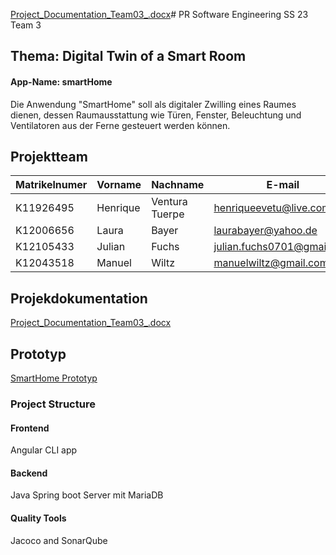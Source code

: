 [Project_Documentation_Team03_.docx](https://github.com/jku-win-se/teaching.ss23prse.smartroom.team3/files/11984894/Project_Documentation_Team03_.docx)# PR Software Engineering SS 23 Team 3
## Thema: Digital Twin of a Smart Room 
#### App-Name: smartHome
Die Anwendung "SmartHome" soll als digitaler Zwilling eines Raumes dienen, dessen Raumausstattung wie Türen, Fenster, Beleuchtung und Ventilatoren aus der Ferne gesteuert werden können.

## Projektteam
| Matrikelnumer  | Vorname |  Nachname  | E-mail | Github User |
| ------------- | ------------- | ------------- | ------------- | ------------- |
| K11926495  | Henrique  | Ventura Tuerpe  | henriqueevetu@live.com | henriquevetu  |
| K12006656  | Laura | Bayer  | laurabayer@yahoo.de | laurabayer1 |
| K12105433  | Julian | Fuchs  | julian.fuchs0701@gmail.com | FuchsJulianGit  |
| K12043518  | Manuel | Wiltz  | manuelwiltz@gmail.com | manuelwiltz |

## Projekdokumentation 
[Project_Documentation_Team03_.docx](https://github.com/jku-win-se/teaching.ss23prse.smartroom.team3/files/11984899/Project_Documentation_Team03_.docx)


## Prototyp
[SmartHome Prototyp](https://www.figma.com/proto/4ABS1OvW4rhJv6nCqljPL8/PR-SE---SmartHome?node-id=1-7&scaling=min-zoom&page-id=0%3A1&starting-point-node-id=1%3A7)



### Project Structure
#### Frontend
Angular CLI app

#### Backend
Java Spring boot Server mit MariaDB

#### Quality Tools
Jacoco and SonarQube
